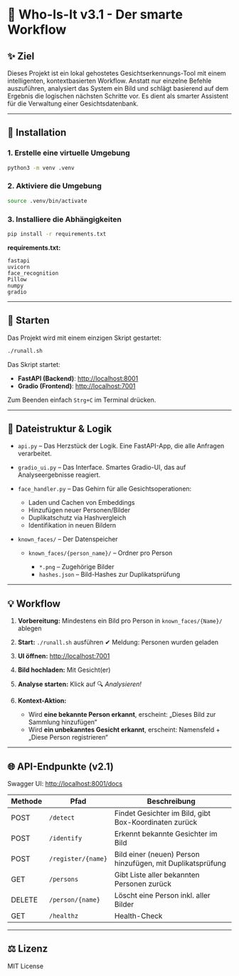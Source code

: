 # 🧠 Who-Is-It v3.1 - Der smarte Workflow

## ✨ Ziel

Dieses Projekt ist ein lokal gehostetes Gesichtserkennungs-Tool mit einem intelligenten, kontextbasierten Workflow. Anstatt nur einzelne Befehle auszuführen, analysiert das System ein Bild und schlägt basierend auf dem Ergebnis die logischen nächsten Schritte vor. Es dient als smarter Assistent für die Verwaltung einer Gesichtsdatenbank.

---

## 🔧 Installation

### 1. Erstelle eine virtuelle Umgebung

```bash
python3 -m venv .venv
```

### 2. Aktiviere die Umgebung

```bash
source .venv/bin/activate
```

### 3. Installiere die Abhängigkeiten

```bash
pip install -r requirements.txt
```

**requirements.txt:**

```
fastapi
uvicorn
face_recognition
Pillow
numpy
gradio
```

---

## 🚀 Starten

Das Projekt wird mit einem einzigen Skript gestartet:

```bash
./runall.sh
```

Das Skript startet:

- **FastAPI (Backend)**: [http://localhost:8001](http://localhost:8001)
- **Gradio (Frontend)**: [http://localhost:7001](http://localhost:7001)

Zum Beenden einfach `Strg+C` im Terminal drücken.

---

## 📁 Dateistruktur & Logik

- `api.py` – Das Herzstück der Logik. Eine FastAPI-App, die alle Anfragen verarbeitet.

- `gradio_ui.py` – Das Interface. Smartes Gradio-UI, das auf Analyseergebnisse reagiert.

- `face_handler.py` – Das Gehirn für alle Gesichtsoperationen:

  - Laden und Cachen von Embeddings
  - Hinzufügen neuer Personen/Bilder
  - Duplikatschutz via Hashvergleich
  - Identifikation in neuen Bildern

- `known_faces/` – Der Datenspeicher

  - `known_faces/{person_name}/` – Ordner pro Person

    - `*.png` – Zugehörige Bilder
    - `hashes.json` – Bild-Hashes zur Duplikatsprüfung

---

## 💡 Workflow

1. **Vorbereitung:** Mindestens ein Bild pro Person in `known_faces/{Name}/` ablegen
2. **Start:** `./runall.sh` ausführen ✔ Meldung: Personen wurden geladen
3. **UI öffnen:** [http://localhost:7001](http://localhost:7001)
4. **Bild hochladen:** Mit Gesicht(er)
5. **Analyse starten:** Klick auf 🔍 _Analysieren!_
6. **Kontext-Aktion:**

   - Wird **eine bekannte Person erkannt**, erscheint: „Dieses Bild zur Sammlung hinzufügen“
   - Wird **ein unbekanntes Gesicht erkannt**, erscheint: Namensfeld + „Diese Person registrieren“

---

## 🌐 API-Endpunkte (v2.1)

Swagger UI: [http://localhost:8001/docs](http://localhost:8001/docs)

| Methode | Pfad               | Beschreibung                                               |
| ------- | ------------------ | ---------------------------------------------------------- |
| POST    | `/detect`          | Findet Gesichter im Bild, gibt Box-Koordinaten zurück      |
| POST    | `/identify`        | Erkennt bekannte Gesichter im Bild                         |
| POST    | `/register/{name}` | Bild einer (neuen) Person hinzufügen, mit Duplikatsprüfung |
| GET     | `/persons`         | Gibt Liste aller bekannten Personen zurück                 |
| DELETE  | `/person/{name}`   | Löscht eine Person inkl. aller Bilder                      |
| GET     | `/healthz`         | Health-Check                                               |

---

## ⚖️ Lizenz

MIT License
